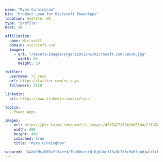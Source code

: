 ```yaml
---
name: "Ryan Cunningham"
bio: "Product Lead for Microsoft PowerApps"
location: Seattle, WA
type: "profile"
heat: 50

affiliation:
  name: Microsoft
  domain: microsoft.com
  images:
    - url: "/assets/images/organizations/microsoft.com-50x50.jpg"
      width: 50
      height: 50

twitter:
  username: rc_says
  url: https://twitter.com/rc_says
  followers: 2128

linkedin:
  url: https://www.linkedin.com/in/rycu

topics:
  - Power Apps

images:
  - url: https://pbs.twimg.com/profile_images/459747717862805504/CJIGZejd_400x400.png
    width: 400
    height: 400
    isCached: true
    title: "Ryan Cunningham"

secured: "XwXx9Mra669vYl54e+d/7GoKHvzhr8t0jWahr31SvDcI+3rFoHfgn0jwCrIcU8AS74qgIxFl2NQH4Thc/+uQn/GPtOQxRMOVxJcOwJv/bwevIps9vvMbVZmGoXpkZTvMjCu8wL/1qmQF0QZG1jMlxtbZCTog3vR/TE6Z+swhhDDF/gTz8iA44RxLdZspIS/iHvEOFS4DdMEyyMecx26WFzzN3HKZqdjbsToi0D6eTObMk3sRKdP6toD+Z76SKDWdx7UqabFPyG0lUOQb1+3moUX70Dc3lQ5ScS/Z8/QjYNp2xiv7xe/oBn+fUS98LXAn6pcCxY10zjH9k0jbxObJr1AouMJmtAZpmx2l+iUXlb20upXwXuU+kfVkfUHGZw0PRPnKeKwehLOuUG1rLXRSsSlHy9M8iCR39hdNesqh3so=;PZhjdy5S/oM7jDsgo1XQVw=="
---
```


